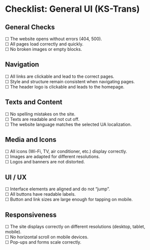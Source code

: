 # Checklist: General UI (KS-Trans)

## General Checks
☐ The website opens without errors (404, 500).  
☐ All pages load correctly and quickly.  
☐ No broken images or empty blocks.  

## Navigation
☐ All links are clickable and lead to the correct pages.  
☐ Style and structure remain consistent when navigating pages.  
☐ The header logo is clickable and leads to the homepage.  

## Texts and Content
☐ No spelling mistakes on the site.  
☐ Texts are readable and not cut off.  
☐ The website language matches the selected UA localization.  

## Media and Icons
☐ All icons (Wi-Fi, TV, air conditioner, etc.) display correctly.  
☐ Images are adapted for different resolutions.  
☐ Logos and banners are not distorted.  

## UI / UX
☐ Interface elements are aligned and do not “jump”.  
☐ All buttons have readable labels.  
☐ Button and link sizes are large enough for tapping on mobile.  

## Responsiveness
☐ The site displays correctly on different resolutions (desktop, tablet, mobile).  
☐ No horizontal scroll on mobile devices.  
☐ Pop-ups and forms scale correctly.   
